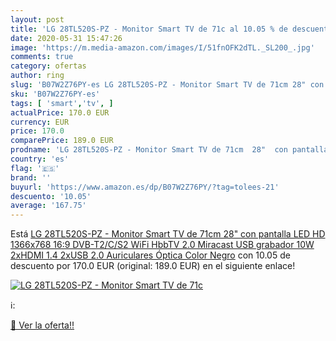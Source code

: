 ```yaml
---
layout: post
title: 'LG 28TL520S-PZ - Monitor Smart TV de 71c al 10.05 % de descuento'
date: 2020-05-31 15:47:26
image: 'https://m.media-amazon.com/images/I/51fnOFK2dTL._SL200_.jpg'
comments: true
category: ofertas
author: ring
slug: 'B07W2Z76PY-es LG 28TL520S-PZ - Monitor Smart TV de 71cm 28" con pantalla...'
sku: 'B07W2Z76PY-es'
tags: [ 'smart','tv', ]
actualPrice: 170.0 EUR
currency: EUR
price: 170.0
comparePrice: 189.0 EUR
prodname: 'LG 28TL520S-PZ - Monitor Smart TV de 71cm  28"  con pantalla LED HD  1366x768  16:9  DVB-T2/C/S2  WiFi  HbbTV 2.0  Miracast  USB grabador  10W  2xHDMI 1.4  2xUSB 2.0  Auriculares  Óptica  Color Negro'
country: 'es'
flag: '🇪🇸'
brand: ''
buyurl: 'https://www.amazon.es/dp/B07W2Z76PY/?tag=tolees-21'
descuento: '10.05'
average: '167.75'
---
```


Está [LG 28TL520S-PZ - Monitor Smart TV de 71cm  28"  con pantalla LED HD  1366x768  16:9  DVB-T2/C/S2  WiFi  HbbTV 2.0  Miracast  USB grabador  10W  2xHDMI 1.4  2xUSB 2.0  Auriculares  Óptica  Color Negro](https://www.amazon.es/dp/B07W2Z76PY/?tag=tolees-21) con 10.05 de descuento por 170.0 EUR (original: 189.0 EUR) en el siguiente enlace!

[![LG 28TL520S-PZ - Monitor Smart TV de 71c](https://m.media-amazon.com/images/I/51fnOFK2dTL._SL200_.jpg)](https://www.amazon.es/dp/B07W2Z76PY/?tag=tolees-21)

ℹ️:


[🛒 Ver la oferta!!](https://www.amazon.es/dp/B07W2Z76PY/?tag=tolees-21)
